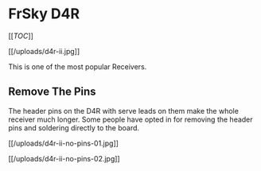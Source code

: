 # FrSky D4R

[[_TOC_]]

[[/uploads/d4r-ii.jpg]]

This is one of the most popular Receivers.

## Remove The Pins

The header pins on the D4R with serve leads on them make the whole receiver much longer. Some people have opted in for removing the header pins and soldering directly to the board.

[[/uploads/d4r-ii-no-pins-01.jpg]]

[[/uploads/d4r-ii-no-pins-02.jpg]]


